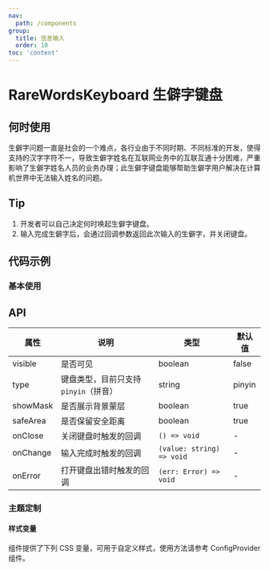 ```yaml
---
nav:
  path: /components
group:
  title: 信息输入
  order: 10
toc: 'content'
---
```


# RareWordsKeyboard 生僻字键盘

<!-- <code src="../../docs/components/compatibility.tsx" inline="true"></code> -->

## 何时使用

生僻字问题一直是社会的一个难点，各行业由于不同时期、不同标准的开发，使得支持的汉字字符不一，导致生僻字姓名在互联网业务中的互联互通十分困难，严重影响了生僻字姓名人员的业务办理；此生僻字键盘能够帮助生僻字用户解决在计算机世界中无法输入姓名的问题。

## Tip

1. 开发者可以自己决定何时唤起生僻字键盘。
2. 输入完成生僻字后，会通过回调参数返回此次输入的生僻字，并关闭键盘。

## 代码示例

### 基本使用

<code src='../../demo/pages/RareWordsKeyboard/index'></code>

## API

| 属性     | 说明                                  | 类型                      | 默认值 |
| -------- | ------------------------------------- | ------------------------- | ------ |
| visible  | 是否可见                              | boolean                   | false  |
| type     | 键盘类型，目前只支持 `pinyin`（拼音） | string                    | pinyin |
| showMask | 是否展示背景蒙层                      | boolean                   | true   |
| safeArea | 是否保留安全距离                      | boolean                   | true   |
| onClose  | 关闭键盘时触发的回调                  | `() => void`              | -      |
| onChange | 输入完成时触发的回调                  | `(value: string) => void` | -      |
| onError  | 打开键盘出错时触发的回调              | `(err: Error) => void`    | -      |

### 主题定制

#### 样式变量

组件提供了下列 CSS 变量，可用于自定义样式，使用方法请参考 ConfigProvider 组件。
